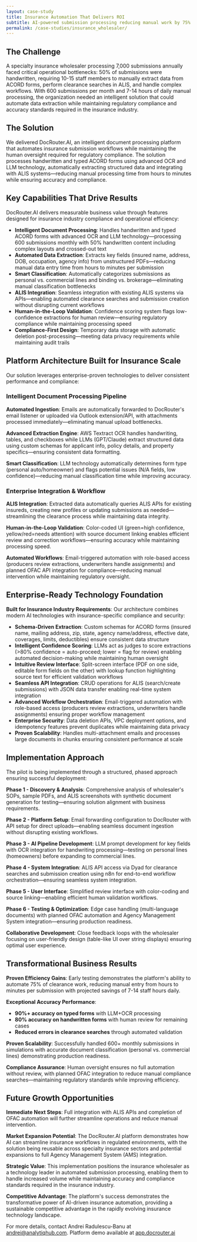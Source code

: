 ```yaml
---
layout: case-study
title: Insurance Automation That Delivers ROI
subtitle: AI-powered submission processing reducing manual work by 75% while ensuring compliance
permalink: /case-studies/insurance_wholesaler/
---
```


## The Challenge

A specialty insurance wholesaler processing 7,000 submissions annually faced critical operational bottlenecks: 50% of submissions were handwritten, requiring 10-15 staff members to manually extract data from ACORD forms, perform clearance searches in ALIS, and handle complex workflows. With 600 submissions per month and 7-14 hours of daily manual processing, the organization needed an intelligent solution that could automate data extraction while maintaining regulatory compliance and accuracy standards required in the insurance industry.

## The Solution

We delivered DocRouter.AI, an intelligent document processing platform that automates insurance submission workflows while maintaining the human oversight required for regulatory compliance. The solution processes handwritten and typed ACORD forms using advanced OCR and LLM technology, automatically extracting structured data and integrating with ALIS systems—reducing manual processing time from hours to minutes while ensuring accuracy and compliance.

## Key Capabilities That Drive Results

DocRouter.AI delivers measurable business value through features designed for insurance industry compliance and operational efficiency:

- **Intelligent Document Processing**: Handles handwritten and typed ACORD forms with advanced OCR and LLM technology—processing 600 submissions monthly with 50% handwritten content including complex layouts and crossed-out text
- **Automated Data Extraction**: Extracts key fields (insured name, address, DOB, occupation, agency info) from unstructured PDFs—reducing manual data entry time from hours to minutes per submission
- **Smart Classification**: Automatically categorizes submissions as personal vs. commercial lines and binding vs. brokerage—eliminating manual classification bottlenecks
- **ALIS Integration**: Seamless integration with existing ALIS systems via APIs—enabling automated clearance searches and submission creation without disrupting current workflows
- **Human-in-the-Loop Validation**: Confidence scoring system flags low-confidence extractions for human review—ensuring regulatory compliance while maintaining processing speed
- **Compliance-First Design**: Temporary data storage with automatic deletion post-processing—meeting data privacy requirements while maintaining audit trails

## Platform Architecture Built for Insurance Scale

Our solution leverages enterprise-proven technologies to deliver consistent performance and compliance:

### Intelligent Document Processing Pipeline
**Automated Ingestion**: Emails are automatically forwarded to DocRouter's email listener or uploaded via Outlook extension/API, with attachments processed immediately—eliminating manual upload bottlenecks.

**Advanced Extraction Engine**: AWS Textract OCR handles handwriting, tables, and checkboxes while LLMs (GPT/Claude) extract structured data using custom schemas for applicant info, policy details, and property specifics—ensuring consistent data formatting.

**Smart Classification**: LLM technology automatically determines form type (personal auto/homeowner) and flags potential issues (N/A fields, low confidence)—reducing manual classification time while improving accuracy.

### Enterprise Integration & Workflow
**ALIS Integration**: Extracted data automatically queries ALIS APIs for existing insureds, creating new profiles or updating submissions as needed—streamlining the clearance process while maintaining data integrity.

**Human-in-the-Loop Validation**: Color-coded UI (green=high confidence, yellow/red=needs attention) with source document linking enables efficient review and correction workflows—ensuring accuracy while maintaining processing speed.

**Automated Workflows**: Email-triggered automation with role-based access (producers review extractions, underwriters handle assignments) and planned OFAC API integration for compliance—reducing manual intervention while maintaining regulatory oversight.

## Enterprise-Ready Technology Foundation

**Built for Insurance Industry Requirements**: Our architecture combines modern AI technologies with insurance-specific compliance and security:

- **Schema-Driven Extraction**: Custom schemas for ACORD forms (insured name, mailing address, zip, state, agency name/address, effective date, coverages, limits, deductibles) ensure consistent data structure
- **Intelligent Confidence Scoring**: LLMs act as judges to score extractions (>80% confidence = auto-proceed; lower = flag for review) enabling automated decision-making while maintaining human oversight
- **Intuitive Review Interface**: Split-screen interface (PDF on one side, editable form fields on the other) with lookup function highlighting source text for efficient validation workflows
- **Seamless API Integration**: CRUD operations for ALIS (search/create submissions) with JSON data transfer enabling real-time system integration
- **Advanced Workflow Orchestration**: Email-triggered automation with role-based access (producers review extractions, underwriters handle assignments) ensuring proper workflow management
- **Enterprise Security**: Data deletion APIs, VPC deployment options, and idempotency features prevent duplicates while maintaining data privacy
- **Proven Scalability**: Handles multi-attachment emails and processes large documents in chunks ensuring consistent performance at scale

## Implementation Approach

The pilot is being implemented through a structured, phased approach ensuring successful deployment:

**Phase 1 - Discovery & Analysis**: Comprehensive analysis of wholesaler's SOPs, sample PDFs, and ALIS screenshots with synthetic document generation for testing—ensuring solution alignment with business requirements.

**Phase 2 - Platform Setup**: Email forwarding configuration to DocRouter with API setup for direct uploads—enabling seamless document ingestion without disrupting existing workflows.

**Phase 3 - AI Pipeline Development**: LLM prompt development for key fields with OCR integration for handwriting processing—testing on personal lines (homeowners) before expanding to commercial lines.

**Phase 4 - System Integration**: ALIS API access via Dyad for clearance searches and submission creation using n8n for end-to-end workflow orchestration—ensuring seamless system integration.

**Phase 5 - User Interface**: Simplified review interface with color-coding and source linking—enabling efficient human validation workflows.

**Phase 6 - Testing & Optimization**: Edge case handling (multi-language documents) with planned OFAC automation and Agency Management System integration—ensuring production readiness.

**Collaborative Development**: Close feedback loops with the wholesaler focusing on user-friendly design (table-like UI over string displays) ensuring optimal user experience.

## Transformational Business Results

**Proven Efficiency Gains**: Early testing demonstrates the platform's ability to automate 75% of clearance work, reducing manual entry from hours to minutes per submission with projected savings of 7-14 staff hours daily.

**Exceptional Accuracy Performance**: 
- **90%+ accuracy on typed forms** with LLM+OCR processing
- **80% accuracy on handwritten forms** with human review for remaining cases
- **Reduced errors in clearance searches** through automated validation

**Proven Scalability**: Successfully handled 600+ monthly submissions in simulations with accurate document classification (personal vs. commercial lines) demonstrating production readiness.

**Compliance Assurance**: Human oversight ensures no full automation without review, with planned OFAC integration to reduce manual compliance searches—maintaining regulatory standards while improving efficiency.

## Future Growth Opportunities

**Immediate Next Steps**: Full integration with ALIS APIs and completion of OFAC automation will further streamline operations and reduce manual intervention.

**Market Expansion Potential**: The DocRouter.AI platform demonstrates how AI can streamline insurance workflows in regulated environments, with the solution being reusable across specialty insurance sectors and potential expansions to full Agency Management System (AMS) integration.

**Strategic Value**: This implementation positions the insurance wholesaler as a technology leader in automated submission processing, enabling them to handle increased volume while maintaining accuracy and compliance standards required in the insurance industry.

**Competitive Advantage**: The platform's success demonstrates the transformative power of AI-driven insurance automation, providing a sustainable competitive advantage in the rapidly evolving insurance technology landscape.

For more details, contact Andrei Radulescu-Banu at andrei@analytiqhub.com. Platform demo available at [app.docrouter.ai](https://app.docrouter.ai)